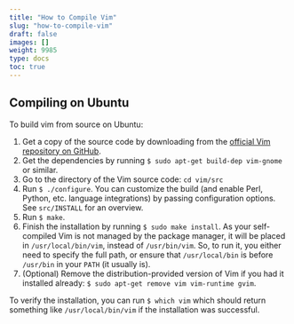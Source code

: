 ```yaml
---
title: "How to Compile Vim"
slug: "how-to-compile-vim"
draft: false
images: []
weight: 9985
type: docs
toc: true
---
```


## Compiling on Ubuntu
To build vim from source on Ubuntu:

 1. Get a copy of the source code by downloading from the [official Vim repository on GitHub][1].
 1. Get the dependencies by running `$ sudo apt-get build-dep vim-gnome` or similar.
 1. Go to the directory of the Vim source code: `cd vim/src`
 1. Run `$ ./configure`. You can customize the build (and enable Perl, Python, etc. language integrations) by passing configuration options. See `src/INSTALL` for an overview.
 1. Run `$ make`.
 1. Finish the installation by running `$ sudo make install`. As your self-compiled Vim is not managed by the package manager, it will be placed in `/usr/local/bin/vim`, instead of `/usr/bin/vim`. So, to run it, you either need to specify the full path, or ensure that `/usr/local/bin` is before `/usr/bin` in your `PATH` (it usually is).
 1. (Optional) Remove the distribution-provided version of Vim if you had it installed already: `$ sudo apt-get remove vim vim-runtime gvim`.

To verify the installation, you can run `$ which vim` which should return something like `/usr/local/bin/vim` if the installation was successful.

  [1]: https://github.com/vim/vim


